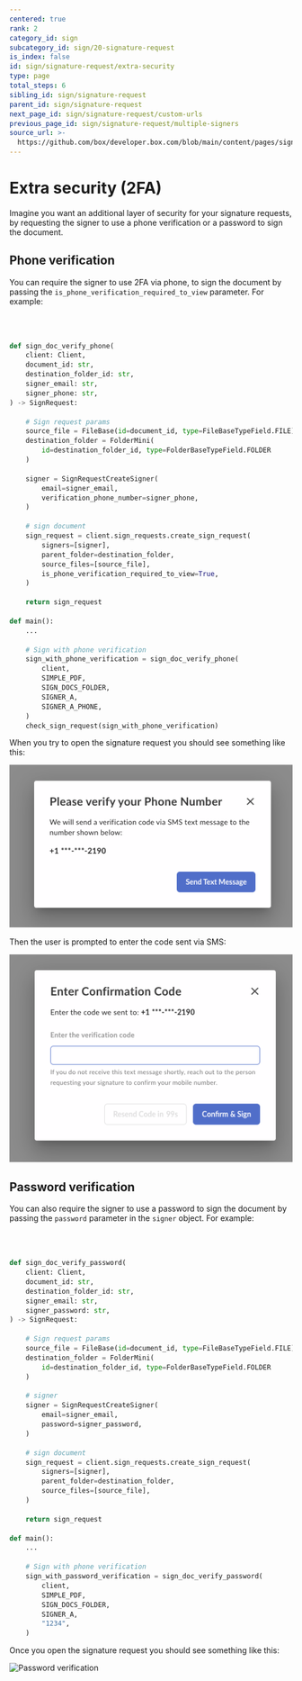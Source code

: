 ```yaml
---
centered: true
rank: 2
category_id: sign
subcategory_id: sign/20-signature-request
is_index: false
id: sign/signature-request/extra-security
type: page
total_steps: 6
sibling_id: sign/signature-request
parent_id: sign/signature-request
next_page_id: sign/signature-request/custom-urls
previous_page_id: sign/signature-request/multiple-signers
source_url: >-
  https://github.com/box/developer.box.com/blob/main/content/pages/sign/20-signature-request/20-extra-security.md
---
```

# Extra security (2FA)

Imagine you want an additional layer of security for your signature requests,
by requesting the signer to use a phone verification or a password to sign the
document.

## Phone verification

You can require the signer to use 2FA via phone, to sign the document by
passing the `is_phone_verification_required_to_view` parameter. For example:

<Tabs>

<Tab title='cURL'>

```bash



```

</Tab>

<Tab title='Python Gen SDK'>

```python

def sign_doc_verify_phone(
    client: Client,
    document_id: str,
    destination_folder_id: str,
    signer_email: str,
    signer_phone: str,
) -> SignRequest:

    # Sign request params
    source_file = FileBase(id=document_id, type=FileBaseTypeField.FILE)
    destination_folder = FolderMini(
        id=destination_folder_id, type=FolderBaseTypeField.FOLDER
    )

    signer = SignRequestCreateSigner(
        email=signer_email,
        verification_phone_number=signer_phone,
    )

    # sign document
    sign_request = client.sign_requests.create_sign_request(
        signers=[signer],
        parent_folder=destination_folder,
        source_files=[source_file],
        is_phone_verification_required_to_view=True,
    )

    return sign_request

def main():
    ...

    # Sign with phone verification
    sign_with_phone_verification = sign_doc_verify_phone(
        client,
        SIMPLE_PDF,
        SIGN_DOCS_FOLDER,
        SIGNER_A,
        SIGNER_A_PHONE,
    )
    check_sign_request(sign_with_phone_verification)

```

</Tab>

</Tabs>

When you try to open the signature request you should see something like this:

![Phone verification](images/sign-simple-phone-verification.png)

Then the user is prompted to enter the code sent via SMS:

![Entering the SMS code](images/sign-simple-phone-verification-enter-code.png)

## Password verification

You can also require the signer to use a password to sign the document by
passing the `password` parameter in the `signer` object. For example:

<Tabs>

<Tab title='cURL'>

```bash
    
```

</Tab>

<Tab title='Python Gen SDK'>

```python

def sign_doc_verify_password(
    client: Client,
    document_id: str,
    destination_folder_id: str,
    signer_email: str,
    signer_password: str,
) -> SignRequest:

    # Sign request params
    source_file = FileBase(id=document_id, type=FileBaseTypeField.FILE)
    destination_folder = FolderMini(
        id=destination_folder_id, type=FolderBaseTypeField.FOLDER
    )

    # signer
    signer = SignRequestCreateSigner(
        email=signer_email,
        password=signer_password,
    )

    # sign document
    sign_request = client.sign_requests.create_sign_request(
        signers=[signer],
        parent_folder=destination_folder,
        source_files=[source_file],
    )

    return sign_request

def main():
    ...

    # Sign with phone verification
    sign_with_password_verification = sign_doc_verify_password(
        client,
        SIMPLE_PDF,
        SIGN_DOCS_FOLDER,
        SIGNER_A,
        "1234",
    )    

```

</Tab>

</Tabs>

Once you open the signature request you should see something like this:

![Password verification](sign-simple-password.png)
